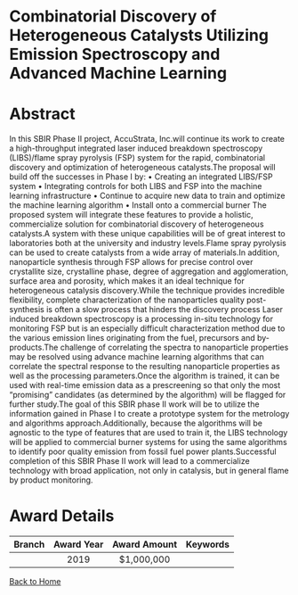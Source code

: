 
Combinatorial Discovery of Heterogeneous Catalysts Utilizing Emission Spectroscopy and Advanced Machine Learning
================================================================================================================

# Abstract


In this SBIR Phase II project, AccuStrata, Inc.will continue its work to create a high-throughput integrated laser induced breakdown spectroscopy (LIBS)/flame spray pyrolysis (FSP) system for the rapid, combinatorial discovery and optimization of heterogeneous catalysts.The proposal will build off the successes in Phase I by: • Creating an integrated LIBS/FSP system • Integrating controls for both LIBS and FSP into the machine learning infrastructure • Continue to acquire new data to train and optimize the machine learning algorithm • Install onto a commercial burner The proposed system will integrate these features to provide a holistic, commercialize solution for combinatorial discovery of heterogeneous catalysts.A system with these unique capabilities will be of great interest to laboratories both at the university and industry levels.Flame spray pyrolysis can be used to create catalysts from a wide array of materials.In addition, nanoparticle synthesis through FSP allows for precise control over crystallite size, crystalline phase, degree of aggregation and agglomeration, surface area and porosity, which makes it an ideal technique for heterogeneous catalysis discovery.While the technique provides incredible flexibility, complete characterization of the nanoparticles quality post-synthesis is often a slow process that hinders the discovery process Laser induced breakdown spectroscopy is a processing in-situ technology for monitoring FSP but is an especially difficult characterization method due to the various emission lines originating from the fuel, precursors and by-products.The challenge of correlating the spectra to nanoparticle properties may be resolved using advance machine learning algorithms that can correlate the spectral response to the resulting nanoparticle properties as well as the processing parameters.Once the algorithm is trained, it can be used with real-time emission data as a prescreening so that only the most “promising” candidates (as determined by the algorithm) will be flagged for further study.The goal of this SBIR phase II work will be to utilize the information gained in Phase I to create a prototype system for the metrology and algorithms approach.Additionally, because the algorithms will be agnostic to the type of features that are used to train it, the LIBS technology will be applied to commercial burner systems for using the same algorithms to identify poor quality emission from fossil fuel power plants.Successful completion of this SBIR Phase II work will lead to a commercialize technology with broad application, not only in catalysis, but in general flame by product monitoring.  

# Award Details

|Branch|Award Year|Award Amount|Keywords|
| :---: | :---: | :---: | :---: |
||2019|$1,000,000||
  
  


[Back to Home](https://github.com/chrischow/dod_sbir_awards/CC/#789)